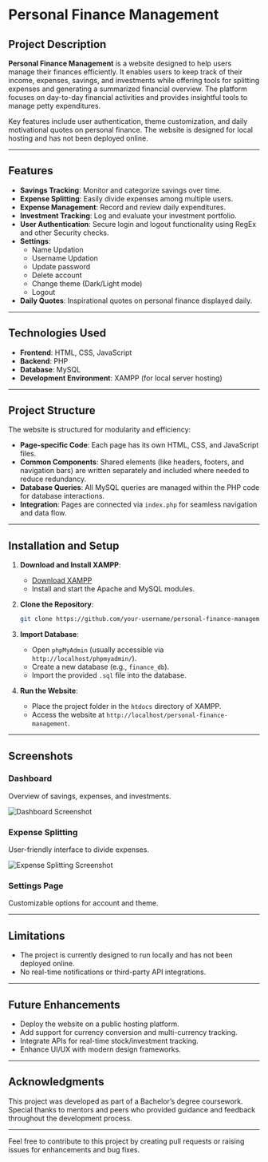 # Personal Finance Management

## Project Description

**Personal Finance Management** is a website designed to help users manage their finances efficiently. It enables users to keep track of their income, expenses, savings, and investments while offering tools for splitting expenses and generating a summarized financial overview. The platform focuses on day-to-day financial activities and provides insightful tools to manage petty expenditures.

Key features include user authentication, theme customization, and daily motivational quotes on personal finance. The website is designed for local hosting and has not been deployed online.

---

## Features

- **Savings Tracking**: Monitor and categorize savings over time.
- **Expense Splitting**: Easily divide expenses among multiple users.
- **Expense Management**: Record and review daily expenditures.
- **Investment Tracking**: Log and evaluate your investment portfolio.
- **User Authentication**: Secure login and logout functionality using RegEx and other Security checks.
- **Settings**:
  - Name Updation
  - Username Updation  
  - Update password
  - Delete account
  - Change theme (Dark/Light mode)
  - Logout
- **Daily Quotes**: Inspirational quotes on personal finance displayed daily.

---

## Technologies Used

- **Frontend**: HTML, CSS, JavaScript
- **Backend**: PHP
- **Database**: MySQL
- **Development Environment**: XAMPP (for local server hosting)

---

## Project Structure

The website is structured for modularity and efficiency:

- **Page-specific Code**: Each page has its own HTML, CSS, and JavaScript files.
- **Common Components**: Shared elements (like headers, footers, and navigation bars) are written separately and included where needed to reduce redundancy.
- **Database Queries**: All MySQL queries are managed within the PHP code for database interactions.
- **Integration**: Pages are connected via `index.php` for seamless navigation and data flow.

---

## Installation and Setup

1. **Download and Install XAMPP**:
   - [Download XAMPP](https://www.apachefriends.org/index.html)
   - Install and start the Apache and MySQL modules.

2. **Clone the Repository**:
   ```bash
   git clone https://github.com/your-username/personal-finance-management.git
   ```

3. **Import Database**:
   - Open `phpMyAdmin` (usually accessible via `http://localhost/phpmyadmin/`).
   - Create a new database (e.g., `finance_db`).
   - Import the provided `.sql` file into the database.

4. **Run the Website**:
   - Place the project folder in the `htdocs` directory of XAMPP.
   - Access the website at `http://localhost/personal-finance-management`.

---

## Screenshots

### Dashboard
Overview of savings, expenses, and investments.

![Dashboard Screenshot](path-to-image)

### Expense Splitting
User-friendly interface to divide expenses.

![Expense Splitting Screenshot](path-to-image)

### Settings Page
Customizable options for account and theme.


---

## Limitations

- The project is currently designed to run locally and has not been deployed online.
- No real-time notifications or third-party API integrations.

---

## Future Enhancements

- Deploy the website on a public hosting platform.
- Add support for currency conversion and multi-currency tracking.
- Integrate APIs for real-time stock/investment tracking.
- Enhance UI/UX with modern design frameworks.

---

## Acknowledgments

This project was developed as part of a Bachelor’s degree coursework. Special thanks to mentors and peers who provided guidance and feedback throughout the development process.

---

Feel free to contribute to this project by creating pull requests or raising issues for enhancements and bug fixes.
